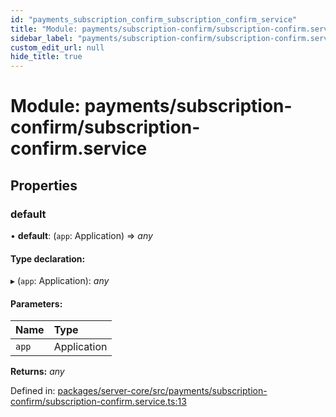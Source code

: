 ```yaml
---
id: "payments_subscription_confirm_subscription_confirm_service"
title: "Module: payments/subscription-confirm/subscription-confirm.service"
sidebar_label: "payments/subscription-confirm/subscription-confirm.service"
custom_edit_url: null
hide_title: true
---
```


# Module: payments/subscription-confirm/subscription-confirm.service

## Properties

### default

• **default**: (`app`: Application) => *any*

#### Type declaration:

▸ (`app`: Application): *any*

#### Parameters:

Name | Type |
:------ | :------ |
`app` | Application |

**Returns:** *any*

Defined in: [packages/server-core/src/payments/subscription-confirm/subscription-confirm.service.ts:13](https://github.com/xr3ngine/xr3ngine/blob/a16a45d7e/packages/server-core/src/payments/subscription-confirm/subscription-confirm.service.ts#L13)
